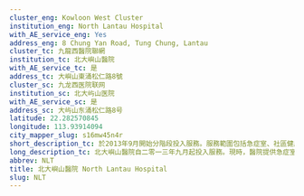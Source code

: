 ```yaml
---
cluster_eng: Kowloon West Cluster
institution_eng: North Lantau Hospital
with_AE_service_eng: Yes
address_eng: 8 Chung Yan Road, Tung Chung, Lantau
cluster_tc: 九龍西醫院聯網
institution_tc: 北大嶼山醫院
with_AE_service_tc: 是
address_tc: 大嶼山東涌松仁路8號
cluster_sc: 九龙西医院联网
institution_sc: 北大屿山医院
with_AE_service_sc: 是
address_sc: 大屿山东涌松仁路8号
latitude: 22.282570845
longitude: 113.93914094
city_mapper_slug: s16mw45n4r
short_description_tc: 於2013年9月開始分階段投入服務。服務範圍包括急症室、社區健康中心、專科門診及社區外展服務。
long_description_tc: 北大嶼山醫院自二零一三年九月起投入服務。現時，醫院提供急症室服務、住院服務、日間護理服務，包括專科門診服務、社區健康中心、專職醫療服務及社康護理服務。此外，醫院亦設藥房、並提供放射診斷及病理化驗服務。
abbrev: NLT
title: 北大嶼山醫院 North Lantau Hospital
slug: NLT
---
```

